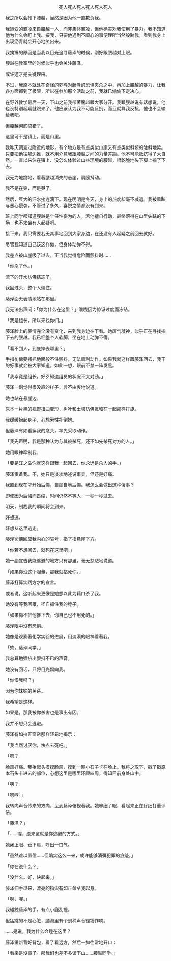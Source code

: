 <p align="center">死人死人死人死人死人死人</p>

我之所以会推下腰越，当然是因为他一直欺负我。

我遭受的霸凌来自腰越一人，而非集体霸凌，但他确实对我使用了暴力。我不知道他为什么会盯上我、揍我，只要他遇到不顺心的事便理所当然般踹我，看到我身上出现瘀青就会开心地笑出来。

我挨揍的原因是当我以目光追寻藤泽的时候，刚好跟腰越对上眼。

腰越在教室里的时候似乎也会关注藤泽。

或许这才是关键理由。

不过，我原本就处在奇怪的梦与对藤泽的恐惧夹杀之中，再加上腰越的暴力，让我各方面都到了极限，所以在参加那个活动之前，我就已偷偷下定决心。

在野外教学最后一天，下山之前我带著腰越跟大家分开。我跟腰越说有话想说，他也没特别起疑就跟来了。他应该认为我不可能反抗，而且就算我反抗，他也不会输给我吧。

但腰越彻底搞错了。

这里可不是镇上，而是山里。

我昨天调查过附近的地形，有个地方是有点类似山崖又有点类似斜坡的陡斜地势。只要把他往那边推，就不用介意我跟腰越之间的力量差距。他不可能抵抗得了大自然。一直以来住在镇上、没怎么体验过山林环境的腰越，很乾脆地头下脚上摔了下去。

我无力地跪地，看著腰越消失的悬崖，肩膀抖动。

我不是在笑，而是哭了。

然后，豆大的汗水接连滴下。现在明明是冬天，身上的热度却毫不减退。我被晕眩与恶心侵袭，不管过了多久，喜悦之情都没有到来。

班上同学都知道腰越是个任性妄为的人，若他擅自行动，最终落得在山里失踪的下场，也不太会有人起疑吧。

接下来，我只需要若无其事地回到大家身边，在还没有人起疑之前回去就好。

尽管我知道自己该这样做，但身体动弹不得。

我差点被山崖吸了过去，正当我觉得危险而颤抖时……

「你杀了他。」

流下的汗水彷佛结冻了。

我回过头，整个人僵住。

藤泽面无表情地站在那里。

我无法出声问：「你为什么在这里？」喉咙因为惊讶过度而冻结。

「我是组长，所以来找你们。」

藤泽脸上的表情完全没有变化，来到我身边往下看。她屏气凝神，似乎正在寻找摔下去的腰越。我已经整个人软脚，坐在地上动弹不得。

「看不到人，到底摔去哪里？」

手指彷佛要搔抓地面般不住颤抖，无法顺利动作。如果我就这样跟藤泽回去，我干的好事就会被大家知道。如此一想，眼前不禁一阵发黑。

「我毕竟是组长，好歹知道组员的状况不太对劲。」

藤泽一副觉得很没趣的样子，言不由衷地说道。

她也站在悬崖边。

原本一片黑的视野扭曲变形，树叶和土壤彷佛搅和在一起那样打旋。

我缓缓抬起身子，心想索性扑倒她。

但藤泽有如看穿我的念头，率先采取动作。

「我先声明，我是那种认为与其被杀死，还不如先杀死对方的人。」

她用眼神牵制我。

「要是江之岛你就这样跟我一起回去，你永远是杀人凶手。」

藤泽责备我。不，她只是淡淡地述说事实，但还是好痛。

我直到现在才开始后悔，自顾自地后悔。我怎么会做出这种傻事？

即使因为后悔而畏缩，时间仍然不等人，一秒一秒过去。

明天，制裁我的瞬间将会到来。

好想逃。

好想从这里逃走。

藤泽彷佛回应我内心的哀号，指了指悬崖下方。

「你若不想回去，就死在这里吧。」

她一副宣告我能逃避的地方只有那里，毫无慈悲地说道。

「如果你没这个胆量，那我就掐死你。」

藤泽打算实践方才的宣言。

或者说，这听起来更像是她想以此为藉口杀了我。

她没有等我回覆，径自抓住我的脖子。

「如果你不把他推下去，你自己也不用死的。」

藤泽眼中没有恐惧。

她像是观察著化学实验的进展，用淡漠的眼神看著我。

「欸，藤泽同学。」

我总算勉强挤出颤抖不已的声音。

她没有回话，只将目光飘向我。

「你恨我吗？」

因为你妹妹的关系。

我希望是这样。

如果是，那我被你杀害也是事出有因。

我并不想只会逃避。

藤泽有如拉开窗帘那样轻易地揭示：

「我当然讨厌你，快点去死吧。」

「嗯？」

脸颊好痛。我抬起头摸摸脸颊，摸到一颗小石子卡在脸上。我将之取下，戳了戳原本石头卡进去的部位，心想这里是哪里环顾四周，得知目前身处山中。

「咦？」

「嗯哼。」

我转向声音传来的方向，见到藤泽俯视著我。她眯细了眼，看起来正在仔细打量评估。

「藤泽？」

「……喔，原来这就是你逃避的方式。」

她闭上眼、垂下肩，呼出一口气。

「虽然难以置信……但确实这么一来，或许能够消弭犯罪的痕迹。」

「你在说什么？」

「没什么。好，快起来。」

藤泽伸手过来，漂亮的指尖有如正命令我起身。

「啊，喔。」

我碰触藤泽的手，有点小鹿乱撞。

但猛跳的不是心脏，脑海里有个别种声音铿锵作响。

……是说，我为什么会睡在这里？

藤泽重新背好背包，看了看远方，然后一如往常地开口：

「看来是没事了。那我们也差不多该下山……腰越同学。」

